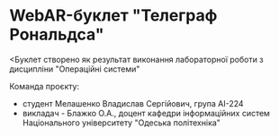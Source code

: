 # WebAR-буклет "Телеграф Рональдса"
<Буклет створено як результат виконання лабораторної роботи з дисциплiни
"Операцiйнi системи"

Команда проєкту:
- студент Мелашенко Владислав Сергiйович, 
група AI-224
- викладач - Блажко О.А.,
доцент кафедри iнформацiйних систем Нацiонального унiверситету "Одеська полiтехнiка"
